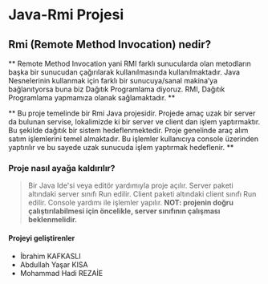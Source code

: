# Java-Rmi Projesi

## Rmi (Remote Method Invocation) nedir?

** Remote Method Invocation yani RMI farklı sunucularda olan metodların başka bir sunucudan çağırılarak kullanılmasında kullanılmaktadır. Java Nesnelerinin kullanmak için farklı bir sunucuya/sanal makina’ya bağlanıtyorsa buna biz Dağıtık Programlama diyoruz. RMI, Dağıtık Programlama yapmamıza olanak sağlamaktadır. **

** Bu proje temelinde bir Rmi Java projesidir. Projede amaç uzak bir server da bulunan servise, lokalimizde ki bir server ve client dan işlem yaptırmaktır. Bu şekilde dağıtık bir sistem hedeflenmektedir. Proje genelinde araç alım satım işlemlerini temel almaktadır. Bu işlemler kullanıcıya console üzerinden yaptırılır ve bu sayede uzak sunucuda işlem yaptırmak hedeflenir. **


### Proje nasıl ayağa kaldırılır?

> Bir Java Ide'si veya editör yardımıyla proje açılır.
> Server paketi altındaki server sınıfı Run edilir.
> Client paketi altındaki client sınıfı Run edilir.
> Console yardımı ile işlemler yapılır.
> **NOT: projenin doğru çalıştırılabilmesi için öncelikle, server sınıfının çalışması beklenmelidir.**


#### Projeyi geliştirenler

* İbrahim KAFKASLI
* Abdullah Yaşar KISA
* Mohammad Hadi REZAİE